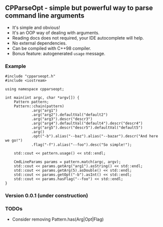 ## CPParseOpt - simple but powerful way to parse command line arguments
- It's simple and obvious!
- It's an OOP way of dealing with arguments.
- Reading docs does not required, your IDE autocomplete will help.
- No external dependencies. 
- Can be compiled with C++98 compiler.
- Bonus feature: autogenerated `usage` message. 

### Example
    #include "cpparseopt.h"
    #include <iostream>

    using namespace cpparseopt;

    int main(int argc, char *argv[]) {
        Pattern pattern;
        Pattern::chain(pattern)
                .arg("arg1")
                .arg("arg2").defaultVal("default2")
                .arg("arg3").descr("descr3")
                .arg("arg4").defaultVal("default4").descr("descr4")
                .arg("arg5").descr("descr5").defaultVal("default5")
                .arg()
                .opt("-b").alias("--baz").alias("--bazar").descr("And here we go!")
                .flag("-f").alias("--foo").desc("So simple!");
    
        std::cout << pattern.usage() << std::endl;
        
        CmdLineParams params = pattern.match(argc, argv);
        std::cout << params.getArg("arg1").asString() << std::endl;
        std::cout << params.getArg(5).asDouble() << std::endl;
        std::cout << params.getOpt("-b").asInt() << std::endl;
        std::cout << params.hasFlag("--foo") << std::endl;
    }
    
### Version 0.0.1 (under construction)
    
### TODOs
 - Consider removing Pattern.has(Arg|Opt|Flag) 